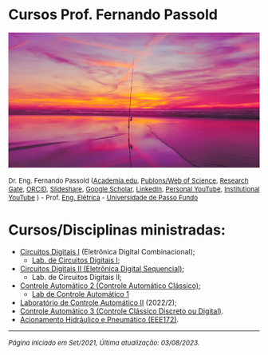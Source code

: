 # Cursos Prof. Fernando Passold

<!--title: Prof Fernando Passold -->

![initial_image.jpg](initial_image.jpg)

<font size="2"> Dr. Eng. Fernando Passold ([Academia.edu](https://marcianazambillo.academia.edu/FernandoPassold), [Publons/Web of Science](https://www.webofscience.com/wos/author/rid/J-3070-2015), [Research Gate](https://www.researchgate.net/profile/Fernando\_Passold/info), [ORCID](https://orcid.org/0000-0002-9599-5914), [Slideshare](http://pt.slideshare.net/fpassold), [Google Scholar](https://scholar.google.com/citations?user=lvvFQ5YAAAAJ&hl=en), [LinkedIn](https://www.linkedin.com/in/fernando-passold-7a553b22/), [Personal YouTube](https://www.youtube.com/user/fpassold/videos), [Institutional YouTube](https://www.youtube.com/channel/UCF8lEIDVbtjLWNu1zXlJMVA/videos) ) - Prof. [Eng. Elétrica](https://www.upf.br/fear/curso/engenharia-eletrica/laboratorios) - [Universidade de Passo Fundo](https://www.upf.br/) </font>

# Cursos/Disciplinas ministradas:

* [Circuitos Digitais I](Digitais_1/index.html) (Eletrônica Digital Combinacional);
  * [Lab. de Circuitos Digitais I](Digitais_1/lab_dig1.html);  
* [Circuitos Digitais II (Eletrônica Digital Sequencial)](Digitais_2/digitais_2.html);
  * Lab. de Circuitos Digitais II;
* [Controle Automático 2 (Controle Automático Clássico)](Controle_2/index.html);
    * [Lab de Controle Automático 1](Lab_Controle_1/index.html)
* [Laboratório de Controle Automático II](Lab_Controle_2/lab_controle_2.html) (2022/2);
* [Controle Automático 3 (Controle Clássico Discreto ou Digital)](Controle_3/controle_3.html).
* [Acionamento Hidráulico e Pneumático (EEE172)](Pneumatica/topicos.html).

----

<font size="2">*Página iniciado em Set/2021, Última atualização: 03/08/2023.*</font> 

